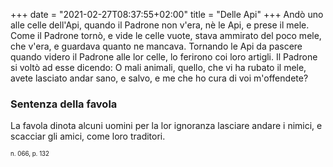 +++
date = "2021-02-27T08:37:55+02:00"
title = "Delle Api"
+++
Andò uno alle celle dell'Api, quando il Padrone non v'era, nè le Api, e prese
il mele. Come il Padrone tornò, e vide le celle vuote, stava ammirato del poco
mele, che v'era, e guardava quanto ne mancava. Tornando le Api da pascere
quando videro il Padrone alle lor celle, lo ferirono coi loro artigli. Il
Padrone si voltò ad esse dicendo: O mali animali, quello, che vi ha rubato il
mele, avete lasciato andar sano, e salvo, e me che ho cura di voi m'offendete?

### Sentenza della favola
La favola dinota alcuni uomini per la lor ignoranza lasciare andare i nimici,
e scacciar gli amici, come loro traditori.

<sub><sub>n. 066, p. 132<sub><sub>

